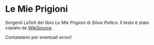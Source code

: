 # Le Mie Prigioni

Sorgenti LaTeX del libro _Le Mie Prigioni_ di _Silvio Pellico_. Il testo è stato copiato da [WikiSource](WS).

Contatatemi per eventuali errori!

[WS]: https://it.wikisource.org/wiki/Le_mie_prigioni "WikiSource - Le Mie Prigioni"
